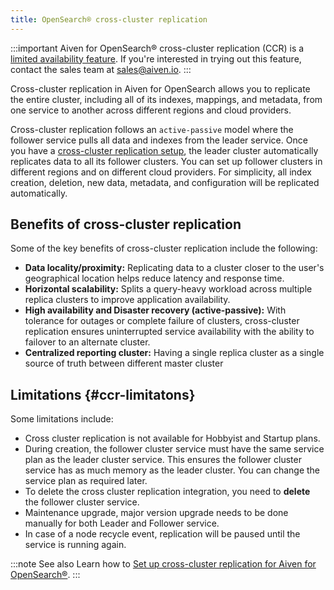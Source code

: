 ```yaml
---
title: OpenSearch® cross-cluster replication
---
```


:::important
Aiven for OpenSearch® cross-cluster replication (CCR) is a
[limited availability feature](/docs/platform/concepts/beta_services). If you\'re interested in trying out this feature, contact
the sales team at [sales@aiven.io](mailto:sales@aiven.io).
:::

Cross-cluster replication in Aiven for OpenSearch allows you to
replicate the entire cluster, including all of its indexes, mappings,
and metadata, from one service to another across different regions and
cloud providers.

Cross-cluster replication follows an `active-passive` model
where the follower service pulls all data and indexes from the leader
service. Once you have a
[cross-cluster replication setup](/docs/products/opensearch/howto/setup-cross-cluster-replication-opensearch), the leader cluster automatically replicates data to all its
follower clusters. You can set up follower clusters in different regions
and on different cloud providers. For simplicity, all index creation,
deletion, new data, metadata, and configuration will be replicated
automatically.

## Benefits of cross-cluster replication

Some of the key benefits of cross-cluster replication include the
following:

-   **Data locality/proximity:** Replicating data to a cluster closer to
    the user\'s geographical location helps reduce latency and response
    time.
-   **Horizontal scalability:** Splits a query-heavy workload across
    multiple replica clusters to improve application availability.
-   **High availability and Disaster recovery (active-passive):** With
    tolerance for outages or complete failure of clusters, cross-cluster
    replication ensures uninterrupted service availability with the
    ability to failover to an alternate cluster.
-   **Centralized reporting cluster:** Having a single replica cluster
    as a single source of truth between different master cluster

## Limitations {#ccr-limitatons}

Some limitations include:

-   Cross cluster replication is not available for Hobbyist and Startup
    plans.
-   During creation, the follower cluster service must have the same
    service plan as the leader cluster service. This ensures the
    follower cluster service has as much memory as the leader cluster.
    You can change the service plan as required later.
-   To delete the cross cluster replication integration, you need to
    **delete** the follower cluster service.
-   Maintenance upgrade, major version upgrade needs to be done manually
    for both Leader and Follower service.
-   In case of a node recycle event, replication will be paused until
    the service is running again.

:::note See also
Learn how to
[Set up cross-cluster replication for Aiven for OpenSearch®](/docs/products/opensearch/howto/setup-cross-cluster-replication-opensearch).
:::
